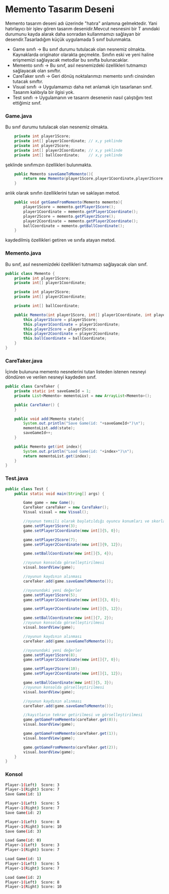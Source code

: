 # Memento Tasarım Deseni

Memento tasarım deseni adı üzerinde "hatıra" anlamına gelmektedir. Yani hatırlayıcı bir işlev gören tasarım desenidir.Mevcut nesnesini bir T anındaki durumunu kayda alarak daha sonradan kullanmamızı sağlayan bir desendir.Tasarladığım küçük uygulamada 5 sınıf bulunmakta.

  - Game sınıfı -> Bu sınıf durumu tutulacak olan nesnemiz olmakta. Kaynaklarda originator olarakta geçmekte. Sınıfın eski ve yeni haline erişmemizi sağlayacak metodlar bu sınıfta bulunacaklar.
  - Memento sınıfı -> Bu sınıf, asıl nesnemizdeki özellikleri tutmamızı sağlayacak olan sınıftır.
  - CareTaker sınıfı -> Geri dönüş noktalarımızı memento sınıfı cinsinden tutacak sınıftır.
  - Visual sınıfı -> Uygulamamızı daha net anlamak için tasarlanan sınıf. Tasarım kalıbıyla bir ilgisi yok.
  - Test sınıfı -> Uygulamanın ve tasarım desenenin nasıl çalıştığını test ettiğimiz sınıf.

### Game.java
Bu sınıf durumu tutulacak olan nesnemiz olmakta.
```java
    private int player1Score;
    private int[] player1Coordinate; // x,y şeklinde
    private int player2Score;
    private int[] player2Coordinate; // x,y şeklinde
    private int[] ballCoordinate;    // x,y şeklinde
```
şeklinde sınıfımızın özellikleri bulunmakta.

```java
    public Memento saveGameToMemento(){
        return new Memento(player1Score,player1Coordinate,player2Score,player2Coordinate,ballCoordinate);
    }
```
anlık olarak sınıfın özelliklerini tutan ve saklayan metod.

```java
    public void getGameFromMemento(Memento memento){
        player1Score = memento.getPlayer1Score();
        player1Coordinate = memento.getPlayer1Coordinate();
        player2Score = memento.getPlayer2Score();
        player2Coordinate = memento.getPlayer2Coordinate();
        ballCoordinate = memento.getBallCoordinate();
    }
```
kaydedilmiş özellikleri getiren ve sınıfa atayan metod.

### Memento.java
Bu sınıf, asıl nesnemizdeki özellikleri tutmamızı sağlayacak olan sınıf.
```java
public class Memento {
    private int player1Score;
    private int[] player1Coordinate;

    private int player2Score;
    private int[] player2Coordinate;

    private int[] ballCoordinate;

    public Memento(int player1Score, int[] player1Coordinate, int player2Score, int[] player2Coordinate, int[] ballCoordinate) {
        this.player1Score = player1Score;
        this.player1Coordinate = player1Coordinate;
        this.player2Score = player2Score;
        this.player2Coordinate = player2Coordinate;
        this.ballCoordinate = ballCoordinate;
    }
}
```

### CareTaker.java
İçinde bulununa memento nesnelerini tutan listeden istenen nesneyi döndüren ve verilen nesneyi kaydeden sınıf.
```java
public class CareTaker {
    private static int saveGameId = 1;
    private List<Memento> mementoList = new ArrayList<Memento>();

    public CareTaker() {
    }

    public void add(Memento state){
        System.out.println("Save Game(id: "+saveGameId+")\n");
        mementoList.add(state);
        saveGameId++;
    }

    public Memento get(int index){
        System.out.println("Load Game(id: "+index+")\n");
        return mementoList.get(index);
    }
}
```

### Test.java
```java
public class Test {
    public static void main(String[] args) {

        Game game = new Game();
        CareTaker careTaker = new CareTaker();
        Visual visual = new Visual();

        //oyunun temsili olarak başlatıldığı oyuncu konumları ve skorları
        game.setPlayer1Score(3);
        game.setPlayer1Coordinate(new int[]{5, 0});

        game.setPlayer2Score(7);
        game.setPlayer2Coordinate(new int[]{9, 12});

        game.setBallCoordinate(new int[]{5, 4});

        //oyunun konsolda görselleştirilmesi
        visual.boardView(game);

        //oyunun kaydının alınması
        careTaker.add(game.saveGameToMemento());

        //oyunundaki yeni değerler
        game.setPlayer1Score(5);
        game.setPlayer1Coordinate(new int[]{3, 0});

        game.setPlayer2Coordinate(new int[]{5, 12});

        game.setBallCoordinate(new int[]{7, 2});
        //oyunun konsolda görselleştirilmesi
        visual.boardView(game);

        //oyunun kaydının alınması
        careTaker.add(game.saveGameToMemento());

        //oyunundaki yeni değerler
        game.setPlayer1Score(8);
        game.setPlayer1Coordinate(new int[]{7, 0});

        game.setPlayer2Score(10);
        game.setPlayer2Coordinate(new int[]{1, 12});

        game.setBallCoordinate(new int[]{5, 3});
        //oyunun konsolda görselleştirilmesi
        visual.boardView(game);

        //oyunun kaydının alınması
        careTaker.add(game.saveGameToMemento());

        //kayıtların tekrar getirilmesi ve görselleştirilmesi
        game.getGameFromMemento(careTaker.get(0));
        visual.boardView(game);

        game.getGameFromMemento(careTaker.get(1));
        visual.boardView(game);

        game.getGameFromMemento(careTaker.get(2));
        visual.boardView(game);
    }
}
```


### Konsol
```sh
Player-1(Left)  Score: 3
Player-1(Right) Score: 7
Save Game(id: 1)

Player-1(Left)  Score: 5
Player-1(Right) Score: 7
Save Game(id: 2)

Player-1(Left)  Score: 8
Player-1(Right) Score: 10
Save Game(id: 3)

Load Game(id: 0)
Player-1(Left)  Score: 3
Player-1(Right) Score: 7

Load Game(id: 1)
Player-1(Left)  Score: 5
Player-1(Right) Score: 7

Load Game(id: 2)
Player-1(Left)  Score: 8
Player-1(Right) Score: 10
```


